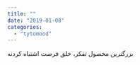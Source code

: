 ```yaml
---
title: ""
date: "2019-01-08"
categories: 
  - "tytomood"
---
```


بزرگترین محصول تفکر، خلق فرصت اشتباه کردنه
